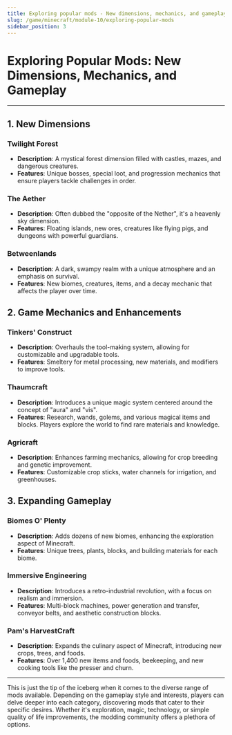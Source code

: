 ```yaml
---
title: Exploring popular mods - New dimensions, mechanics, and gameplay
slug: /game/minecraft/module-10/exploring-popular-mods
sidebar_position: 3
---
```


# Exploring Popular Mods: New Dimensions, Mechanics, and Gameplay

---

## **1. New Dimensions**

### **Twilight Forest**
* **Description**: A mystical forest dimension filled with castles, mazes, and dangerous creatures.
* **Features**: Unique bosses, special loot, and progression mechanics that ensure players tackle challenges in order.

### **The Aether**
* **Description**: Often dubbed the "opposite of the Nether", it's a heavenly sky dimension.
* **Features**: Floating islands, new ores, creatures like flying pigs, and dungeons with powerful guardians.

### **Betweenlands**
* **Description**: A dark, swampy realm with a unique atmosphere and an emphasis on survival.
* **Features**: New biomes, creatures, items, and a decay mechanic that affects the player over time.

## **2. Game Mechanics and Enhancements**

### **Tinkers' Construct**
* **Description**: Overhauls the tool-making system, allowing for customizable and upgradable tools.
* **Features**: Smeltery for metal processing, new materials, and modifiers to improve tools.

### **Thaumcraft**
* **Description**: Introduces a unique magic system centered around the concept of "aura" and "vis".
* **Features**: Research, wands, golems, and various magical items and blocks. Players explore the world to find rare materials and knowledge.

### **Agricraft**
* **Description**: Enhances farming mechanics, allowing for crop breeding and genetic improvement.
* **Features**: Customizable crop sticks, water channels for irrigation, and greenhouses.

## **3. Expanding Gameplay**

### **Biomes O' Plenty**
* **Description**: Adds dozens of new biomes, enhancing the exploration aspect of Minecraft.
* **Features**: Unique trees, plants, blocks, and building materials for each biome.

### **Immersive Engineering**
* **Description**: Introduces a retro-industrial revolution, with a focus on realism and immersion.
* **Features**: Multi-block machines, power generation and transfer, conveyor belts, and aesthetic construction blocks.

### **Pam's HarvestCraft**
* **Description**: Expands the culinary aspect of Minecraft, introducing new crops, trees, and foods.
* **Features**: Over 1,400 new items and foods, beekeeping, and new cooking tools like the presser and churn.

---

This is just the tip of the iceberg when it comes to the diverse range of mods available. Depending on the gameplay style and interests, players can delve deeper into each category, discovering mods that cater to their specific desires. Whether it's exploration, magic, technology, or simple quality of life improvements, the modding community offers a plethora of options.